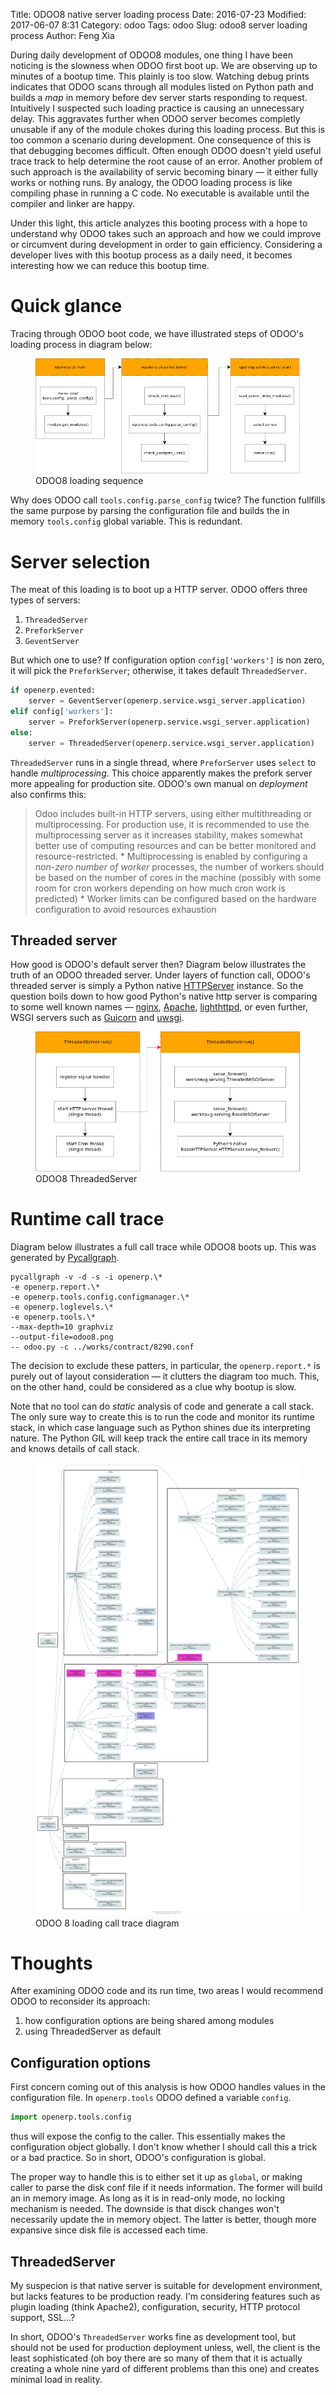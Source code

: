 Title: ODOO8 native server loading process
Date: 2016-07-23
Modified: 2017-06-07 8:31
Category: odoo
Tags: odoo
Slug: odoo8 server loading process
Author: Feng Xia

During daily development of ODOO8 modules, one thing I have been
noticing is the slowness when ODOO first boot up.  We are observing up
to minutes of a bootup time. This plainly is too slow.  Watching debug
prints indicates that ODOO scans through all modules listed on Python
path and builds a _map_ in memory before dev server starts responding
to request. Intuitively I suspected such loading practice is causing
an unnecessary delay.  This aggravates further when ODOO server
becomes completly unusable if any of the module chokes during this
loading process. But this is too common a scenario during
development. One consequence of this is that debugging becomes
difficult. Often enough ODOO doesn't yield useful trace track to help
determine the root cause of an error.  Another problem of such
approach is the availability of servic becoming binary &mdash; it
either fully works or nothing runs. By analogy, the ODOO loading
process is like compiling phase in running a C code. No executable is
available until the compiler and linker are happy.

Under this light, this article analyzes this booting process with a
hope to understand why ODOO takes such an approach and how we could
improve or circumvent during development in order to gain
efficiency. Considering a developer lives with this bootup process as
a daily need, it becomes interesting how we can reduce this bootup
time.

# Quick glance

Tracing through ODOO boot code, we have illustrated steps 
of ODOO's loading process in diagram below:

<figure class="s12 center">
  <img src="/images/odoo8_loading.png" />
  <figcaption>ODOO8 loading sequence</figcaption>
</figure>

Why does ODOO call `tools.config.parse_config` twice? The function
fullfills the same purpose by parsing the configuration file and
builds the in memory `tools.config` global variable. This is redundant.


# Server selection

The meat of this loading is to boot up a HTTP server. ODOO offers
three types of servers:

1. `ThreadedServer`
2. `PreforkServer`
3. `GeventServer`

But which one to use?  If configuration option `config['workers']` is
non zero, it will pick the `PreforkServer`; otherwise, it takes
default `ThreadedServer`.

```python
if openerp.evented:
    server = GeventServer(openerp.service.wsgi_server.application)
elif config['workers']:
    server = PreforkServer(openerp.service.wsgi_server.application)
else:
    server = ThreadedServer(openerp.service.wsgi_server.application)
```

`ThreadedServer` runs in a single thread, where `PreforServer` uses
`select` to handle _multiprocessing_. This choice apparently makes the
prefork server more appealing for production site. ODOO's own manual
on _deployment_ also confirms this:

>Odoo includes built-in HTTP servers, using either multithreading or
>multiprocessing.  For production use, it is recommended to use the
>multiprocessing server as it increases stability, makes somewhat
>better use of computing resources and can be better monitored and
>resource-restricted.  * Multiprocessing is enabled by configuring a
>_non-zero number of worker_ processes, the number of workers should
>be based on the number of cores in the machine (possibly with some
>room for cron workers depending on how much cron work is predicted) *
>Worker limits can be configured based on the hardware configuration
>to avoid resources exhaustion

## Threaded server

How good is ODOO's default server then?  Diagram below illustrates the
truth of an ODOO threaded server.  Under layers of function call,
ODOO's threaded server is simply a Python native [HTTPServer][]
instance. So the question boils down to how good Python's native http server
is comparing to some well known names &mdash; [nginx][],
[Apache][], [lighthttpd][], or even further, WSGI servers such
as [Guicorn][] and [uwsgi][].


[uwsgi]: http://uwsgi-docs.readthedocs.io/en/latest/
[Guicorn]: http://gunicorn.org/
[Apache]: https://httpd.apache.org/
[nginx]: http://nginx.org/
[lighthttpd]: http://www.lighttpd.net/
[HTTPServer]: https://docs.python.org/2/library/basehttpserver.html#BaseHTTPServer.HTTPServer

<figure class="s12 center">
  <img src="/images/odoo8_server_run.png" />
  <figcaption>ODOO8 ThreadedServer</figcaption>
</figure>


# Runtime call trace

Diagram below illustrates a full
call trace while ODOO8 boots up. This was
generated by [Pycallgraph][].

```shell
pycallgraph -v -d -s -i openerp.\*
-e openerp.report.\*
-e openerp.tools.config.configmanager.\*
-e openerp.loglevels.\*
-e openerp.tools.\*
--max-depth=10 graphviz
--output-file=odoo8.png
-- odoo.py -c ../works/contract/8290.conf
```

The decision to exclude these patters, in particular, the
`openerp.report.*` is purely out of layout consideration &mdash; it
clutters the diagram too much. This, on the other hand, could be
considered as a clue why bootup is slow.

Note that no tool can do _static_ analysis of code and generate a call
stack.  The only sure way to create this is to run the code and
monitor its runtime stack, in which case language such as Python
shines due its interpreting nature.  The Python GIL will keep track
the entire call trace in its memory and knows details of call stack.


[Pycallgraph]: http://pycallgraph.slowchop.com/en/develop/guide/command_line_usage.html
[HTTPServer]: https://docs.python.org/2/library/basehttpserver.html

<figure class="s12 center">
  <img src="/images/odoo8_loading_callgraph.png"/>
    <figcaption>ODOO 8 loading call trace diagram</figcaption>
</figure>


# Thoughts

After examining ODOO code and its run time, two areas I would
recommend ODOO to reconsider its approach:

1. how configuration options are being shared among modules
2. using ThreadedServer as default


## Configuration options

First concern coming out of this analysis is how ODOO handles
values in the configuration file. In `openerp.tools` ODOO defined
a variable `config`.

```python
import openerp.tools.config
```

thus will expose the config to the caller. This essentially makes
the configuration object globally. I don't know whether I should call
this a trick or a bad practice. So in short, ODOO's configuration
is global.

The proper way to handle this is to either set it up as `global`, or
making caller to parse the disk conf file if it needs information.
The former will build an in memory image. As long as it is in
read-only mode, no locking mechanism is needed. The downside is that
disck changes won't necessarily update the in memory object. The
latter is better, though more expansive since disk file is accessed
each time.


## ThreadedServer

My suspecion is that native server is suitable for development
environment, but lacks features to be production ready. I'm
considering features such as plugin loading (think Apache2),
configuration, security, HTTP protocol support, SSL...?

In short, ODOO's `ThreadedServer` works fine as development tool,
but should not be used for production deployment unless, well,
the client is the least sophisticated (oh boy there are so many
of them that it is actually creating a whole nine yard
of different problems than this one) and creates minimal load
in reality.

